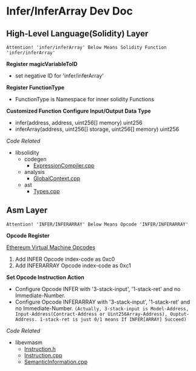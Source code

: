 # Infer/InferArray Dev Doc

## High-Level Language(Solidity) Layer
`Attention! 'infer/inferArray' Below Means Solidity Function 'infer/inferArray'`

**Register magicVariableToID**
- set negative ID for 'infer/inferArray'

**Register FunctionType**
- FunctionType is Namespace for inner solidity Functions

**Customized Function**
**Configure Input/Output Data Type**
- infer(address, address, uint256[] memory) uint256
- inferArray(address, uint256[] storage, uint256[] memory) uint256

*Code Related*
- libsolidity
  - codegen
    - [ExpressionCompiler.cpp](./libsolidity/codegen/ExpressionCompiler.cpp)
  - analysis
    - [GlobalContext.cpp](./libsolidity/analysis/GlobalContext.cpp)
  - ast 
    - [Types.cpp](./libsolidity/ast/Types.cpp)

## Asm Layer
`Attention! 'INFER/INFERARRAY' Below Means Opcode 'INFER/INFERARRAY'`

**Opcode Register**

[Ethereum Virtual Machine Opcodes](https://ethervm.io/)

1. Add INFER Opcode index-code as 0xc0
2. Add INFERARRAY Opcode index-code as 0xc1

**Set Opcode Instruction Action**
- Configure Opcode INFER with '3-stack-input', '1-stack-ret' and no Immediate-Number.
- Configure Opcode INFERARRAY with '3-stack-input', '1-stack-ret' and no Immediate-Number.
`(Actually, 3-stack-input is Model-Address, Input-Address(Contract-Address or Uint256Array-Address), Ouptut-Address. 1-stack-ret is just 0/1 means If INFER[ARRAY] Succeed)`

*Code Related*
- libevmasm
  - [Instruction.h](./libevmasm/Instruction.h)
  - [Instruction.cpp](./libevmasm/Instruction.cpp)
  - [SemanticInformation.cpp](./libevmasm/SemanticInformation.cpp)

